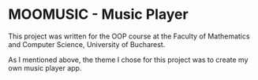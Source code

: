# MOOMUSIC - Music Player

This project was written for the OOP course at the Faculty of Mathematics and Computer Science, University of Bucharest. 


As I mentioned above, the theme I chose for this project was to create my own music player app. 



